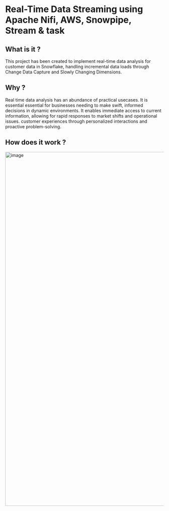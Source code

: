 # Real-Time Data Streaming using Apache Nifi, AWS, Snowpipe, Stream & task
 ## What is it ?
This project has been created to implement real-time data analysis for customer data in Snowflake, handling incremental data loads through Change Data Capture and Slowly Changing Dimensions.

## Why ?
Real time data analysis has an abundance of practical usecases. It is essential essential for businesses needing to make swift, informed decisions in dynamic environments. It enables immediate access to current information, allowing for rapid responses to market shifts and operational issues. customer experiences through personalized interactions and proactive problem-solving. 


## How does it work ?

<img width="1126" alt="image" src="https://github.com/user-attachments/assets/d6007227-113c-418b-86cd-834d95a7daba" />




